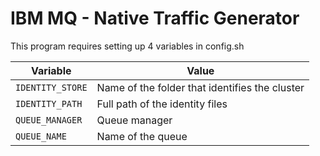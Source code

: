 IBM MQ - Native Traffic Generator
=================================

This program requires setting up 4 variables in config.sh

|Variable|Value|
|---|---|
|`IDENTITY_STORE`|Name of the folder that identifies the cluster|
|`IDENTITY_PATH`|Full path of the identity files|
|`QUEUE_MANAGER`|Queue manager|
|`QUEUE_NAME`|Name of the queue|


